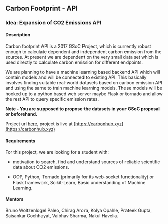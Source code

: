 
## Carbon Footprint - API

### Idea: Expansion of CO2 Emissions API

#### Description

Carbon footprint API is a 2017 GSoC Project, which is currently robust enough to calculate dependent and independent carbon emission from the sources. At present we are dependent on the very small data set which is used directly to calculate carbon emission for different endpoints.

We are planning to have a machine learning based backend API which will contain models and will be connected to existing API. This basically involves finding suitable real-world datasets based on carbon emission API and using the same to train machine learning models. These models will be hooked up to a python based web server maybe Flask or tornado and allow the rest API to query specific emission rates.

**Note - You are supposed to propose the datasets in your GSoC proposal or beforehand.**


Project url [here](https://gitlab.com/aossie/CarbonFootprint-API),
project is live at [https://carbonhub.xyz](https://carbonhub.xyz)

#### Requirements

For this project, we are looking for a student with:

- motivation to search, find and understand sources of reliable scientific data about CO2 emissions.

- OOP, Python, Tornado (primarily for its web-socket functionality) or Flask framework, Scikit-Learn, Basic understanding of Machine Learning.



#### Mentors

Bruno Woltzenlogel Paleo, Chirag Arora, Kolya Opahle, Prateek Gupta, Saisankar Gochhayat, Vaibhav Sharma, Nakul Havelia. 
